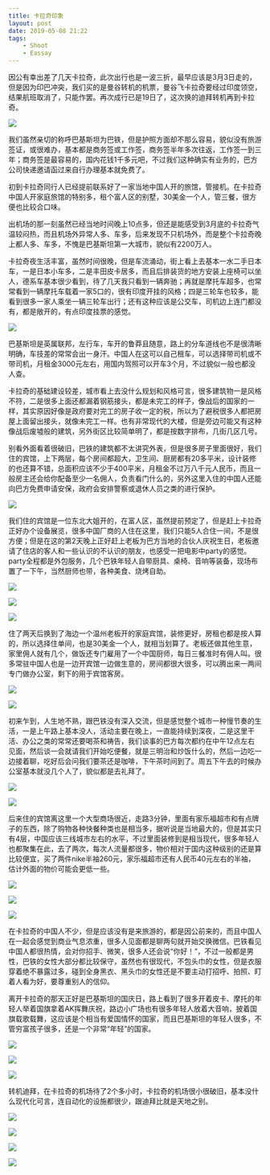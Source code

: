 ```yaml
---
title: 卡拉奇印象
layout: post
date: 2019-05-08 21:22
tags: 
    - Shoot
    - Eassay
---
```


因公有幸出差了几天卡拉奇，此次出行也是一波三折，最早应该是3月3日走的，但是因为印巴冲突，我们买的是曼谷转机的机票，曼谷飞卡拉奇要经过印度领空，结果航班取消了，只能作罢。再次成行已是19日了，这次换的迪拜转机再到卡拉奇。

![](http://lc-ec5pgDDk.cn-n1.lcfile.com/ylDiqMRzntkW61NLRtFMGN7EfegGhbHcRBnQRg4A.jpg)

我们虽然亲切的称呼巴基斯坦为巴铁，但是护照方面却不那么容易，貌似没有旅游签证，或很难办，基本都是商务签或工作签，商务签半年多次往返，工作签一到三年；商务签是最容易的，国内花钱1千多元吧，不过我们这种确实有业务的，巴方公司快递邀请函过来自行办理基本就免费了。

初到卡拉奇同行人已经提前联系好了一家当地中国人开的旅馆，管接机。在卡拉奇中国人开家庭旅馆的特别多，租个富人区的别墅，30美金一个人，管三餐，很方便也比较合口味。

出机场的那一刻虽然已经当地时间晚上10点多，但还是能感受到3月底的卡拉奇气温较闷热，而且机场外异常人多、车多，后来发现不只机场外，而是整个卡拉奇晚上都人多、车多，不愧是巴基斯坦第一大城市，貌似有2200万人。

卡拉奇夜生活丰富，虽然时间很晚，但是车流涌动，街上看上去基本一水二手日本车，一是日本小车多，二是丰田皮卡居多，而且后排装货的地方安装上座椅可以坐人，德系车基本很少看到，待了几天我只看到一辆奔驰；再就是摩托车超多，也常常看到一辆摩托车载着一家5口的，很有印度开挂的风格；四是三轮车也较多，能看到很多一家人乘坐一辆三轮车出行；还有这种应该是公交车，司机边上连门都没有，都是敞开的，有点印度挂票的感觉。

![](http://lc-ec5pgDDk.cn-n1.lcfile.com/XVL2MgJwfeT53PpxnStpBKKWIqeGS14hTdCQvekP.jpg)

巴基斯坦是英属联邦，左行车，车开的鲁莽且随意，路上的分车道线也不是很清晰明确，车技差的常常会出一身汗。中国人在这可以自己租车，可以选择带司机或不带司机，月租金3000元左右，用国内驾照可以开车3个月，不过貌似一般也都没人查。

卡拉奇的基础建设较差，城市看上去没什么规划和风格可言，很多建筑物一是风格不符，二是很多上面还都漏着钢筋接头，都是未完工的样子，像战后的国家的一样，其实原因好像是政府要对完工的房子收一定的税，所以为了避税很多人都把房屋上面留出接头，就像未完工一样。也有非常现代的大楼，但是旁边可能又有这种像战后废墟般的建筑，另外街区比较简单明了，都是按数字排布，几街几区几号。

别看外面看着很破旧，巴铁的建筑都不太讲究外表，但是很多房子里面很好，我们住的宾馆，上下两层，每个房间都超大，卫生间、厨房都有20多平米，设计装修的也还算不错，总面积应该不少于400平米，月租金不过万八千元人民币，而且一般房主还会给你配备至少一名佣人，负责看门什么的，另外这里入住的中国人还能向巴方免费申请安保，政府会安排警察或退休人员之类的进行保护。

![](http://lc-ec5pgDDk.cn-n1.lcfile.com/wM9PGogtzsiMMn3hPN18MWHXqgseGA8pbnnxiX4d.jpg)

我们住的宾馆是一位东北大姐开的，在富人区，虽然提前预定了，但是赶上卡拉奇正好办个设备展览，很多中国厂商的人住在这里，我们只能5人合住一间，不是很方便；但是在这的第2天晚上正好赶上老板为巴方当地的合伙人庆祝生日，老板邀请了住店的客人和一些认识的不认识的朋友，也感受一把电影中party的感觉。party全程都是外包服务，几个巴铁年轻人自带厨具、桌椅、音响等装备，现场布置了一下午，当然厨师也带，各种美食、烧烤自助。

![](http://lc-ec5pgDDk.cn-n1.lcfile.com/rpNbxlbMgTG8bj3SP7EDKcs10Ce8Mgvi983DQr4g.jpg)

![](http://lc-ec5pgDDk.cn-n1.lcfile.com/AMfd8SePYxSKjlvUvxrIOSrBaflRsK7jdLXTJTOr.jpg)

![](http://lc-ec5pgDDk.cn-n1.lcfile.com/yCgTQ5oq9T0lvXSrL7dbe16XGHxTjBatGf6TYeeH.jpg)

住了两天后换到了海边一个温州老板开的家庭宾馆，装修更好，房租也都是按人算的，所以选择住单间，也是30美金一个人，就相当划算了。老板还做其他生意，家里佣人就有几个，做饭还专门雇用了一个中国厨师，每日三餐准时有佣人叫。很多常驻中国人也是一边开宾馆一边做生意的，房间都很大很多，可以腾出来一两间专门做办公室，剩下的用于宾馆客房。

![](http://lc-ec5pgDDk.cn-n1.lcfile.com/zTqkrBblXCvEP2yY9LyoQMCl0iqRYHsNuHi6cji7.jpg)

![](http://lc-ec5pgDDk.cn-n1.lcfile.com/KVMf79GRGRCVCjkkpAQChT6VUi8RzHwSGD4pWOAp.jpg)

初来乍到，人生地不熟，跟巴铁没有深入交流，但是感觉整个城市一种慢节奏的生活，一是上午路上基本没人，活动主要在晚上，一直能持续到深夜，二是这里干活、办公之类的常常还要喝茶和祷告，我们谈事的巴方每次都约在中午12点左右见面，然后谈一会就请我们开始吃便餐，就是三明治和炒饭什么的，然后一边吃一边接着聊，吃好后会问我们要茶还是咖啡，下午茶时间到了。周五下午去的时候办公室基本就没几个人了，貌似都是去礼拜了。

![](http://lc-ec5pgDDk.cn-n1.lcfile.com/Ai6oEYxJtedrhrmXscAUu5qcbdPDdR3XP3F2Q2I4.jpg)

![](http://lc-ec5pgDDk.cn-n1.lcfile.com/UyQALDszl526AndQTEUd6bNRy3TruhWtysDJQYtv.jpg)

后来住的宾馆离这里一个大型商场很近，走路3分钟，里面有家乐福超市和有点牌子的东西，除了购物各种快餐种类也是相当多，据听说是当地最大的，但是其实只有4层，中国应该三线城市左右的水平，不过里面装修到是相当现代，很多年轻人也都聚集在此，去了两次，每次人流量都很多，物价相对于国内这种级别的还是算比较便宜，买了两件nike半袖260元，家乐福超市还有人民币40元左右的半袖，估计外面的物价可能会更低一些。

![](http://lc-ec5pgDDk.cn-n1.lcfile.com/aSctGhvOuoEHj8w0wN9lFhagUi7KSX78lR78Jb43.jpg)

![](http://lc-ec5pgDDk.cn-n1.lcfile.com/zItxvktfTx6w3JP384UDcB4WmkYXon14N38NwuIz.jpg)

![](http://lc-ec5pgDDk.cn-n1.lcfile.com/lTgYvDs7slDKO1vnYQ1VDDCrqe5k7gWjqGwbMYd0.jpg)

在卡拉奇的中国人不少，但是应该没有是来旅游的，都是因公前来的，而且中国人在一起会感觉到商业气息浓重，很多人见面都是聊两句就开始交换微信。巴铁看见中国人都很热情，会对你招手、微笑，很多人还会说“你好！”，不过一般都是男性，巴铁的女性大部分都比较保守，虽然也有很现代，不包头巾的女性，但是衣服穿着绝不暴露过多，碰到全身黑衣、黑头巾的女性还是不要主动打招呼、拍照、盯着人看为好，要尊重别人的信仰。

离开卡拉奇的那天正好是巴基斯坦的国庆日，路上看到了很多开着皮卡、摩托的年轻人举着国旗拿着AK挥舞庆祝，路边小广场也有很多年轻人放着大音响，披着国旗载歌载舞，这应该是个相当有爱国情怀的国家，而且巴基斯坦的年轻人很多，不管穷富孩子很多，还是一个非常“年轻”的国家。

![](http://lc-ec5pgDDk.cn-n1.lcfile.com/CHIoEDjDeSbgjvJJhwHPk0YFWSbOn4xDnGMgdIa0.jpg)

![](http://lc-ec5pgDDk.cn-n1.lcfile.com/m6T9RXHk52RI2rcdQ4wrwmIiy1uSH1DnAb0XTM58.jpg)

![](http://lc-ec5pgDDk.cn-n1.lcfile.com/lBY4LrrX2IWI7E2Dr0n7najWgRvPdf6dscBf3z4l.jpg)

转机迪拜，在卡拉奇的机场待了2个多小时，卡拉奇的机场很小很破旧，基本没什么现代化可言，连自动化的设施都很少，跟迪拜比就是天地之别。

![](http://lc-ec5pgDDk.cn-n1.lcfile.com/Azh6ACcfqoP8oFEHDO9q87oD56TeLCBP4R4I2w1R.jpg)

![](http://lc-ec5pgDDk.cn-n1.lcfile.com/yHwwgm0pvnvRapnYfvwMVl1hPMUQs3bb0qWgyW6r.jpg)

![](http://lc-ec5pgDDk.cn-n1.lcfile.com/YdOtLY2I1tsA2YfSb68q9bSpTyR7PMh0Hq8I3kxj.jpg)

![](http://lc-ec5pgDDk.cn-n1.lcfile.com/2uNzMAdGWkTV5sycJhRmJ7bfGnIzPYAkSIfQSEsQ.jpg)